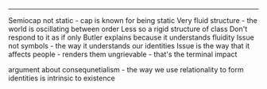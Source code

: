 

----
Semiocap not static - cap is known for being static 
Very fluid structure - the world is oscillating between order
Less so a rigid structure of class
Don't respond to it as if only Butler explains because it understands fluidity
Issue not symbols - the way it understands our identities
Issue is the way that it affects people - renders them ungrievable - that's the terminal impact

argument about consequnetialism - the way we use relationality to form identities is intrinsic to existence